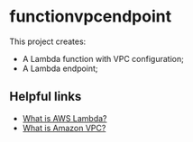 # functionvpcendpoint

This project creates:
- A Lambda function with VPC configuration;
- A Lambda endpoint;

## Helpful links

- [What is AWS Lambda?][1]
- [What is Amazon VPC?][2]

[1]: https://docs.aws.amazon.com/lambda/latest/dg/welcome.html
[2]: https://docs.aws.amazon.com/vpc/latest/userguide/what-is-amazon-vpc.html